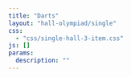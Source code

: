 ```yaml
---
title: "Darts"
layout: "hall-olympiad/single"
css: 
  - "css/single-hall-3-item.css"
js: []
params:
  description: ""
---
```

